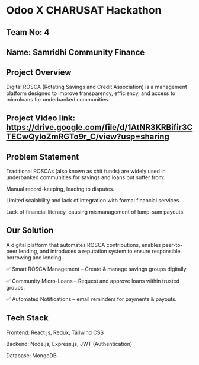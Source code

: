# Odoo X CHARUSAT Hackathon

## Team No: 4
## Name: Samridhi Community Finance

## Project Overview

Digital ROSCA (Rotating Savings and Credit Association) is a management platform designed to improve transparency, efficiency, and access to microloans for underbanked communities.

## Project Video link: https://drive.google.com/file/d/1AtNR3KRBifir3CTECwQyIoZmRGTo9r_C/view?usp=sharing


## Problem Statement

Traditional ROSCAs (also known as chit funds) are widely used in underbanked communities for savings and loans but suffer from:

Manual record-keeping, leading to disputes.

Limited scalability and lack of integration with formal financial services.

Lack of financial literacy, causing mismanagement of lump-sum payouts.


## Our Solution

A digital platform that automates ROSCA contributions, enables peer-to-peer lending, and introduces a reputation system to ensure responsible borrowing and lending.

✅ Smart ROSCA Management – Create & manage savings groups digitally.

✅ Community Micro-Loans – Request and approve loans within trusted groups.

✅ Automated Notifications – email reminders for payments & payouts.


## Tech Stack

Frontend: React.js, Redux, Tailwind CSS

Backend: Node.js, Express.js, JWT (Authentication)

Database: MongoDB
